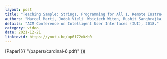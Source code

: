 ```yaml
---
layout: post
title: "Teaching Sample: Strings, Programming for All 1, Remote Instruction, Fall 2021, Unviersity of Utah Asia Campus"
authors: "Marcel Marti, Jodok Vieli, Wojciech Witon, Rushit Sanghrajka, Daniel Inversini, Diana Wotruba, Isabel Simo, Sasha Schriber, Markus Gross, Mubbasir Kapadia"
details: "ACM Conference on Intelligent User Interfaces (IUI), 2018."
category: video
date: 2021-12-21
linktovid: https://youtu.be/up6f72oDzb0
---
```


[Paper]({{ "/papers/cardinal-6.pdf)" }})
